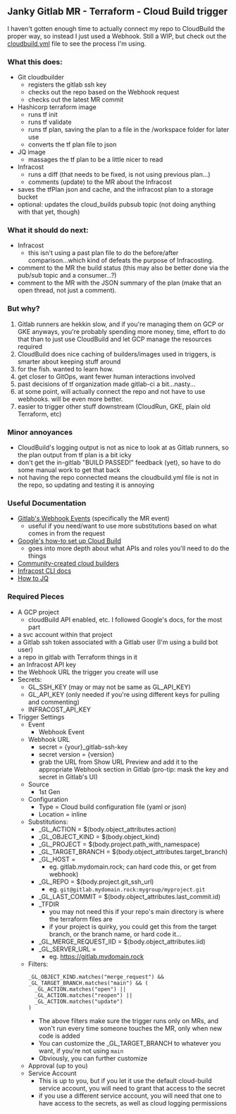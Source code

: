 ## Janky Gitlab MR - Terraform - Cloud Build trigger

I haven't gotten enough time to actually connect my repo to CloudBuild the proper way, so instead I just used a Webhook.  Still a WIP, but check out the [cloudbuild.yml](cloudbuild.yml) file to see the process I'm using.

### What this does:

* Git cloudbuilder
  * registers the gitlab ssh key
  * checks out the repo based on the Webhook request
  * checks out the latest MR commit
* Hashicorp terraform image
  * runs tf init
  * runs tf validate
  * runs tf plan, saving the plan to a file in the /workspace folder for later use
  * converts the tf plan file to json
* JQ image
  * massages the tf plan to be a little nicer to read
* Infracost
  * runs a diff (that needs to be fixed, is not using previous plan...)
  * comments (update) to the MR about the Infracost
* saves the tfPlan json and cache, and the infracost plan to a storage bucket
* optional: updates the cloud_builds pubsub topic (not doing anything with that yet, though)

### What it should do next:

* Infracost
  * this isn't using a past plan file to do the before/after comparison...which kind of defeats the purpose of Infracosting.
* comment to the MR the build status (this may also be better done via the pub/sub topic and a consumer...?)
* comment to the MR with the JSON summary of the plan (make that an open thread, not just a comment).

### But why?

1) Gitlab runners are hekkin slow, and if you're managing them on GCP or GKE anyways, you're probably spending more money, time, effort to do that than to just use CloudBuild and let GCP manage the resources required
2) CloudBuild does nice caching of builders/images used in triggers, is smarter about keeping stuff around
3) for the fish. wanted to learn how.
4) get closer to GitOps, want fewer human interactions involved
5) past decisions of tf organization made gitlab-ci a bit...nasty...
6) at some point, will actually connect the repo and not have to use webhooks.  will be even more better.
7) easier to trigger other stuff downstream (CloudRun, GKE, plain old Terraform, etc)

### Minor annoyances

* CloudBuild's logging output is not as nice to look at as Gitlab runners, so the plan output from tf plan is a bit icky
* don't get the in-gitlab "BUILD PASSED!" feedback (yet), so have to do some manual work to get that back
* not having the repo connected means the cloudbuild.yml file is not in the repo, so updating and testing it is annoying

### Useful Documentation

* [Gitlab's Webhook Events](https://docs.gitlab.com/ee/user/project/integrations/webhook_events.html#merge-request-events) (specifically the MR event)
  * useful if you need/want to use more substitutions based on what comes in from the request
* [Google's how-to set up Cloud Build](https://cloud.google.com/build/docs/set-up)
  * goes into more depth about what APIs and roles you'll need to do the things
* [Community-created cloud builders](https://github.com/GoogleCloudPlatform/cloud-builders-community)
* [Infracost CLI docs](https://www.infracost.io/docs/features/cli_commands/)
* [How to JQ]()

### Required Pieces

* A GCP project
  * cloudBuild API enabled, etc.  I followed Google's docs, for the most part
* a svc account within that project
* a Gitlab ssh token associated with a Gitlab user (I'm using a build bot user)
* a repo in gitlab with Terraform things in it
* an Infracost API key
* the Webhook URL the trigger you create will use
* Secrets:
  * GL_SSH_KEY (may or may not be same as GL_API_KEY)
  * GL_API_KEY (only needed if you're using different keys for pulling and commenting)
  * INFRACOST_API_KEY
* Trigger Settings
  * Event
    * Webhook Event
  * Webhook URL
    * secret = {your}_gitlab-ssh-key
    * secret version = {version}
    * grab the URL from Show URL Preview and add it to the appropriate Webhook section in Gitlab (pro-tip: mask the key and secret in Gitlab's UI)
  * Source
    * 1st Gen
  * Configuration
    * Type = Cloud build configuration file (yaml or json)
    * Location = inline
  * Substitutions:
    * _GL_ACTION = $(body.object_attributes.action)
    * _GL_OBJECT_KIND = $(body.object_kind)
    * _GL_PROJECT = $(body.project.path_with_namespace)
    * _GL_TARGET_BRANCH = $(body.object_attributes.target_branch)
    * _GL_HOST = 
      * eg. gitlab.mydomain.rock; can hard code this, or get from webhook)
    * _GL_REPO = $(body.project.git_ssh_url)
      * eg. `git@gitlab.mydomain.rock:mygroup/myproject.git`
    * _GL_LAST_COMMIT = $(body.object_attributes.last_commit.id)
    * _TFDIR
      * you may not need this if your repo's main directory is where the terraform files are
      * if your project is quirky, you could get this from the target branch, or the branch name, or hard code it...
    * _GL_MERGE_REQUEST_IID = $(body.object_attributes.iid)
    * _GL_SERVER_URL = 
      * eg. https://gitlab.mydomain.rock
  * Filters:
    ```
    _GL_OBJECT_KIND.matches("merge_request") &&
    _GL_TARGET_BRANCH.matches("main") && (
      _GL_ACTION.matches("open") ||
      _GL_ACTION.matches("reopen") ||
      _GL_ACTION.matches("update")
    )
    ```
    * The above filters make sure the trigger runs only on MRs, and won't run every time someone touches the MR, only when new code is added
    * You can customize the _GL_TARGET_BRANCH to whatever you want, if you're not using `main`
    * Obviously, you can further customize
  * Approval (up to you)
  * Service Account
    * This is up to you, but if you let it use the default cloud-build service account, you will need to grant that access to the secret
    * if you use a different service account, you will need that one to have access to the secrets, as well as cloud logging permissions